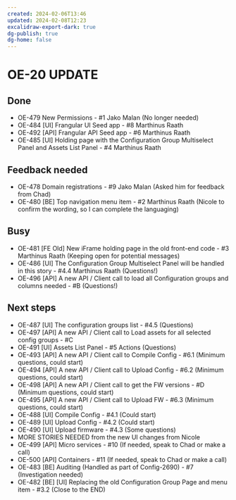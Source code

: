 ```yaml
---
created: 2024-02-06T13:46
updated: 2024-02-08T12:23
excalidraw-export-dark: true
dg-publish: true
dg-home: false
---
```

# OE-20 UPDATE

## Done

- OE-479 New Permissions - #1 Jako Malan  (No longer needed)
- OE-484 [UI] Frangular UI Seed app - #8 Marthinus Raath  
- OE-492 [API] Frangular API Seed app - #6 Marthinus Raath 
- OE-485 [UI] Holding page with the Configuration Group Multiselect Panel and Assets List Panel - #4 Marthinus Raath  

## Feedback needed

- OE-478 Domain registrations - #9 Jako Malan (Asked him for feedback from Chad)
- OE-480 [BE] Top navigation menu item - #2 Marthinus Raath (Nicole to confirm the wording, so I can complete the languaging)

## Busy

- OE-481 [FE Old] New iFrame holding page in the old front-end code - #3 Marthinus Raath (Keeping open for potential messages)
- OE-486 [UI] The Configuration Group Multiselect Panel will be handled in this story - #4.4 Marthinus Raath  (Questions!)
- OE-496 [API] A new API / Client call to load all Configuration groups and columns needed - #B (Questions!)

## Next steps

- OE-487 [UI] The configuration groups list - #4.5   (Questions)
- OE-497 [API] A new API / Client call to Load assets for all selected config groups - #C   
- OE-491 [UI] Assets List Panel - #5   Actions (Questions)
- OE-493 [API] A new API / Client call to Compile Config - #6.1 (Minimum questions, could start)
- OE-494 [API] A new API / Client call to Upload Config - #6.2   (Minimum questions, could start)
- OE-498 [API] A new API / Client call to get the FW versions - #D   (Minimum questions, could start)
- OE-495 [API] A new API / Client call to Upload FW - #6.3   (Minimum questions, could start)
- OE-488 [UI] Compile Config - #4.1   (Could start)
- OE-489 [UI] Upload Config - #4.2   (Could start)
- OE-490 [UI] Upload firmware - #4.3   (Some questions)
- MORE STORIES NEEDED from the new UI changes from Nicole
- OE-499 [API] Micro services - #10 (If needed, speak to Chad or make a call)
- OE-500 [API] Containers - #11 (If needed, speak to Chad or make a call)
- OE-483 [BE] Auditing (Handled as part of Config-2690) - #7  (Investigation needed)
- OE-482 [BE] [UI] Replacing the old Configuration Group Page and menu item - #3.2  (Close to the END)




